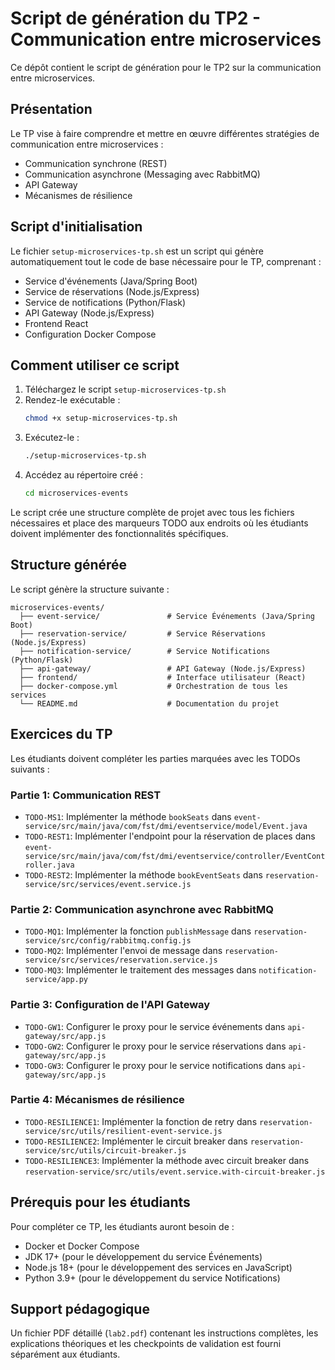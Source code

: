 # Script de génération du TP2 - Communication entre microservices

Ce dépôt contient le script de génération pour le TP2 sur la communication entre microservices.

## Présentation

Le TP vise à faire comprendre et mettre en œuvre différentes stratégies de communication entre microservices :

- Communication synchrone (REST)
- Communication asynchrone (Messaging avec RabbitMQ)
- API Gateway
- Mécanismes de résilience

## Script d'initialisation

Le fichier `setup-microservices-tp.sh` est un script qui génère automatiquement tout le code de base nécessaire pour le TP, comprenant :

- Service d'événements (Java/Spring Boot)
- Service de réservations (Node.js/Express)
- Service de notifications (Python/Flask)
- API Gateway (Node.js/Express)
- Frontend React
- Configuration Docker Compose

## Comment utiliser ce script

1. Téléchargez le script `setup-microservices-tp.sh`
2. Rendez-le exécutable :
   ```bash
   chmod +x setup-microservices-tp.sh
   ```
3. Exécutez-le :
   ```bash
   ./setup-microservices-tp.sh
   ```
4. Accédez au répertoire créé :
   ```bash
   cd microservices-events
   ```

Le script crée une structure complète de projet avec tous les fichiers nécessaires et place des marqueurs TODO aux endroits où les étudiants doivent implémenter des fonctionnalités spécifiques.

## Structure générée

Le script génère la structure suivante :

```
microservices-events/
  ├── event-service/               # Service Événements (Java/Spring Boot)
  ├── reservation-service/         # Service Réservations (Node.js/Express)
  ├── notification-service/        # Service Notifications (Python/Flask)
  ├── api-gateway/                 # API Gateway (Node.js/Express)
  ├── frontend/                    # Interface utilisateur (React)
  ├── docker-compose.yml           # Orchestration de tous les services
  └── README.md                    # Documentation du projet
```

## Exercices du TP

Les étudiants doivent compléter les parties marquées avec les TODOs suivants :

### Partie 1: Communication REST

- `TODO-MS1`: Implémenter la méthode `bookSeats` dans `event-service/src/main/java/com/fst/dmi/eventservice/model/Event.java`
- `TODO-REST1`: Implémenter l'endpoint pour la réservation de places dans `event-service/src/main/java/com/fst/dmi/eventservice/controller/EventController.java`
- `TODO-REST2`: Implémenter la méthode `bookEventSeats` dans `reservation-service/src/services/event.service.js`

### Partie 2: Communication asynchrone avec RabbitMQ

- `TODO-MQ1`: Implémenter la fonction `publishMessage` dans `reservation-service/src/config/rabbitmq.config.js`
- `TODO-MQ2`: Implémenter l'envoi de message dans `reservation-service/src/services/reservation.service.js`
- `TODO-MQ3`: Implémenter le traitement des messages dans `notification-service/app.py`

### Partie 3: Configuration de l'API Gateway

- `TODO-GW1`: Configurer le proxy pour le service événements dans `api-gateway/src/app.js`
- `TODO-GW2`: Configurer le proxy pour le service réservations dans `api-gateway/src/app.js`
- `TODO-GW3`: Configurer le proxy pour le service notifications dans `api-gateway/src/app.js`

### Partie 4: Mécanismes de résilience

- `TODO-RESILIENCE1`: Implémenter la fonction de retry dans `reservation-service/src/utils/resilient-event-service.js`
- `TODO-RESILIENCE2`: Implémenter le circuit breaker dans `reservation-service/src/utils/circuit-breaker.js`
- `TODO-RESILIENCE3`: Implémenter la méthode avec circuit breaker dans `reservation-service/src/utils/event.service.with-circuit-breaker.js`

## Prérequis pour les étudiants

Pour compléter ce TP, les étudiants auront besoin de :

- Docker et Docker Compose
- JDK 17+ (pour le développement du service Événements)
- Node.js 18+ (pour le développement des services en JavaScript)
- Python 3.9+ (pour le développement du service Notifications)

## Support pédagogique

Un fichier PDF détaillé (`lab2.pdf`) contenant les instructions complètes, les explications théoriques et les checkpoints de validation est fourni séparément aux étudiants.
